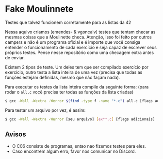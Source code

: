 # Fake Moulinnete
Testes que talvez funcionem corretamente para as listas da 42

Nessa aquivo criamos (emendes- & vgoncalv) testes que tentam checar as mesmas coisas que a Moulinette checa. Atenção, isso foi feito por outros campers e não é um programa oficial e é importe que você consiga entender o funcionamento de cada exercício e seja capaz de escrever seus próprios testes. Pense nesse repositório como uma checagem extra antes de enviar.

Existem 2 tipos de teste. Um deles tem que ser compilado exercício por exercício, outro testa a lista inteira de uma vez (precisa que todas as funções estejam definidas, mesmo que não façam nada).

Para executar os testes da lista inteira compile da seguinte forma:
(para rodar o `all.c` você precisa ter todas as funções da lista criadas)

```bash
$ gcc -Wall -Wextra -Werror $(find -type f -name "*.c") all.c [flags adicionais]
```

Para testar um arquivo por vez, é assim:

```bash
$ gcc -Wall -Wextra -Werror [seu arquivo] [ex**.c] [flags adicionais]
```

Avisos
---
- O C06 consiste de programas, entao nao fizemos testes para eles.
- Caso encontrem algum erro, favor nos comunicar no Discord.
